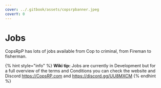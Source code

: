 ```yaml
---
cover: ../.gitbook/assets/copsrpbanner.jpeg
coverY: 0
---
```


# Jobs

CopsRpP has lots of jobs available from Cop to criminal, from Fireman to fisherman.

{% hint style="info" %}
**Wiki tip:** Jobs are currently in Development but for a full overview of the terms and Conditions you can check the website and Discord https://CopsRP.com and https://discord.gg/UU8MXCM &#x20;
{% endhint %}
